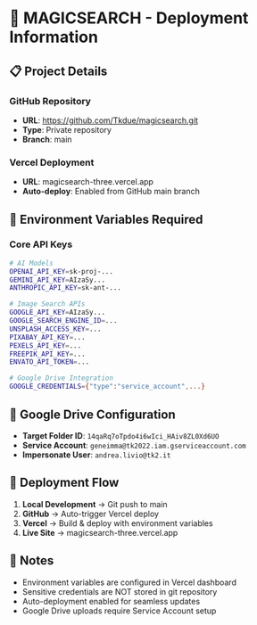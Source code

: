 # 🚀 MAGICSEARCH - Deployment Information

## 📋 Project Details

### GitHub Repository
- **URL**: https://github.com/Tkdue/magicsearch.git
- **Type**: Private repository
- **Branch**: main

### Vercel Deployment  
- **URL**: magicsearch-three.vercel.app
- **Auto-deploy**: Enabled from GitHub main branch

## 🔐 Environment Variables Required

### Core API Keys
```bash
# AI Models
OPENAI_API_KEY=sk-proj-...
GEMINI_API_KEY=AIzaSy...
ANTHROPIC_API_KEY=sk-ant-...

# Image Search APIs  
GOOGLE_API_KEY=AIzaSy...
GOOGLE_SEARCH_ENGINE_ID=...
UNSPLASH_ACCESS_KEY=...
PIXABAY_API_KEY=...
PEXELS_API_KEY=...
FREEPIK_API_KEY=...
ENVATO_API_TOKEN=...

# Google Drive Integration
GOOGLE_CREDENTIALS={"type":"service_account",...}
```

## 📁 Google Drive Configuration
- **Target Folder ID**: `14qaRq7oTpdo4i6wIci_HAiv8ZL0Xd6UO`
- **Service Account**: `geneimma@tk2022.iam.gserviceaccount.com`
- **Impersonate User**: `andrea.livio@tk2.it`

## 🔄 Deployment Flow
1. **Local Development** → Git push to main
2. **GitHub** → Auto-trigger Vercel deploy
3. **Vercel** → Build & deploy with environment variables
4. **Live Site** → magicsearch-three.vercel.app

## 📝 Notes
- Environment variables are configured in Vercel dashboard
- Sensitive credentials are NOT stored in git repository
- Auto-deployment enabled for seamless updates
- Google Drive uploads require Service Account setup